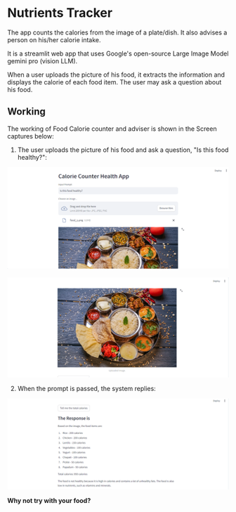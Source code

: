 # Nutrients Tracker    
The app counts the calories from the image of a plate/dish. It also advises a person on his/her calorie intake.   

It is a streamlit web app that uses Google's open-source Large Image Model gemini pro (vision LLM).  

When a user uploads the picture of his food, it extracts the information and displays the calorie of each food item. The user may ask a question about his food. 

## Working  
The working of Food Calorie counter and adviser is shown in the Screen captures below:  

1. The user uploads the picture of his food and ask a question, "Is this food healthy?":  

![user's question and food](screen_capture/food_1_1.png)    
<br>
![user's food](screen_capture/food_1_2.png)  

2. When the prompt is passed, the system replies:  
   
![Total calories and system's advice](screen_capture/food_1_3.png)    

**Why not try with your food?**
